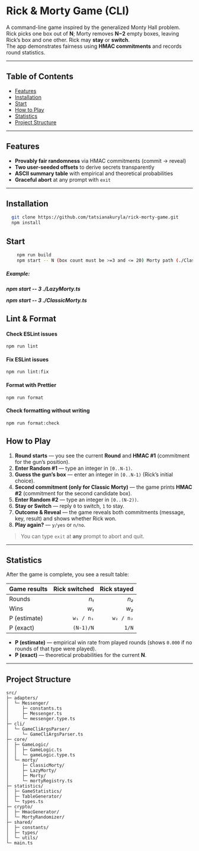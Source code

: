 # Rick & Morty Game (CLI)

A command-line game inspired by the generalized Monty Hall problem.  
Rick picks one box out of **N**; Morty removes **N−2** empty boxes, leaving Rick’s box and one other. Rick may **stay** or **switch**.  
The app demonstrates fairness using **HMAC commitments** and records round statistics.

---

## Table of Contents
- [Features](#features)
- [Installation](#installation)
- [Start](#start)
- [How to Play](#how-to-play)
- [Statistics](#statistics)
- [Project Structure](#project-structure)

---

## Features
- **Provably fair randomness** via HMAC commitments (commit → reveal)
- **Two user-seeded offsets** to derive secrets transparently
- **ASCII summary table** with empirical and theoretical probabilities
- **Graceful abort** at any prompt with `exit`

---

## Installation
```bash
  git clone https://github.com/tatsianakuryla/rick-morty-game.git
  npm install
```

## Start

```bash
    npm run build
    npm start -- N (box count must be >=3 and <= 20) Morty path (./ClassicMorty.ts or ./LazyMorty.ts)
```
##### Example:  
***npm start -- 3 ./LazyMorty.ts***

***npm start -- 3 ./ClassicMorty.ts***

## Lint & Format

#### Check ESLint issues
```
npm run lint
```
#### Fix ESLint issues
```
npm run lint:fix
```

#### Format with Prettier
```
npm run format
```

#### Check formatting without writing
```
npm run format:check
```

## How to Play

1. **Round starts** — you see the current **Round** and **HMAC #1** (commitment for the gun’s position).
2. **Enter Random #1** — type an integer in `[0..N-1)`.
3. **Guess the gun’s box** — enter an integer in `[0..N-1)` (Rick’s initial choice).
4. **Second commitment (only for Classic Morty)** — the game prints **HMAC #2** (commitment for the second candidate box).
5. **Enter Random #2** — type an integer in `[0..(N-2))`.
6. **Stay or Switch** — reply `0` to switch, `1` to stay.
7. **Outcome & Reveal** — the game reveals both commitments (message, key, result) and shows whether Rick won.
8. **Play again?** — `y/yes` or `n/no`.

> You can type `exit` at **any** prompt to abort and quit.

---

## Statistics

After the game is complete, you see a result table:

| Game results   | Rick switched | Rick stayed |
| -------------- | -------------:| ----------: |
| Rounds         |          *n₁* |       *n₂*  |
| Wins           |          *w₁* |       *w₂*  |
| P (estimate)   |  `w₁ / n₁`    |  `w₂ / n₂`  |
| P (exact)      |   `(N-1)/N`   |     `1/N`   |

- **P (estimate)** — empirical win rate from played rounds (shows `0.000` if no rounds of that type were played).
- **P (exact)** — theoretical probabilities for the current **N**.

---

## Project Structure

```
src/
├─ adapters/
│  └─ Messenger/
│     ├─ constants.ts
│     ├─ Messenger.ts
│     └─ messenger.type.ts
├─ cli/
│  └─ GameCliArgsParser/
│     └─ GameCliArgsParser.ts
├─ core/
│  ├─ GameLogic/
│  │  ├─ GameLogic.ts
│  │  └─ gameLogic.type.ts
│  └─ morty/
│     ├─ ClassicMorty/
│     ├─ LazyMorty/
│     ├─ Morty/
│     └─ mortyRegistry.ts
├─ statistics/
│  ├─ GameStatistics/
│  ├─ TableGenerator/
│  └─ types.ts
├─ crypto/
│  ├─ HmacGenerator/
│  └─ MortyRandomizer/
├─ shared/
│  ├─ constants/
│  ├─ types/
│  └─ utils/
└─ main.ts
```